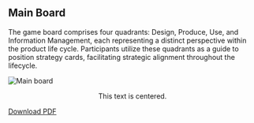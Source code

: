 ## Main Board

The game board comprises four quadrants: Design, Produce, Use, and Information Management, each representing a distinct perspective within the product life cycle. Participants utilize these quadrants as a guide to position strategy cards, facilitating strategic alignment throughout the lifecycle.


![Main board](https://t-nagesh.github.io/toolkitupdateloopholes.github.io/assets/images/mainboard@300x-100.jpg)

<div style="text-align: center;">
  This text is centered.
</div>

[Download PDF](https://t-nagesh.github.io/toolkitupdateloopholes.github.io/assets/images/mainboard.pdf)
